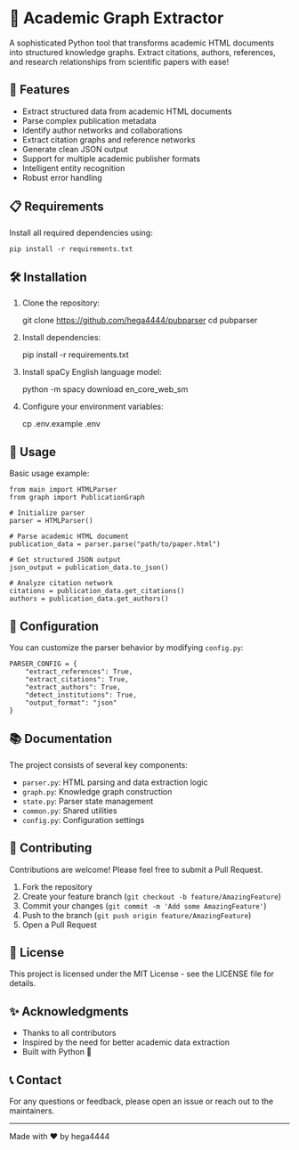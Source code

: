 # 🎯 Academic Graph Extractor

A sophisticated Python tool that transforms academic HTML documents into structured knowledge graphs. Extract citations, authors, references, and research relationships from scientific papers with ease!

## 🚀 Features

- Extract structured data from academic HTML documents
- Parse complex publication metadata
- Identify author networks and collaborations
- Extract citation graphs and reference networks
- Generate clean JSON output
- Support for multiple academic publisher formats
- Intelligent entity recognition
- Robust error handling

## 📋 Requirements

Install all required dependencies using:

    pip install -r requirements.txt

## 🛠️ Installation

1. Clone the repository:

    git clone https://github.com/hega4444/pubparser
    cd pubparser

2. Install dependencies:

    pip install -r requirements.txt

3. Install spaCy English language model:

    python -m spacy download en_core_web_sm

4. Configure your environment variables:

    cp .env.example .env

## 🎯 Usage

Basic usage example:

    from main import HTMLParser
    from graph import PublicationGraph

    # Initialize parser
    parser = HTMLParser()

    # Parse academic HTML document
    publication_data = parser.parse("path/to/paper.html")

    # Get structured JSON output
    json_output = publication_data.to_json()

    # Analyze citation network
    citations = publication_data.get_citations()
    authors = publication_data.get_authors()

## 🔧 Configuration

You can customize the parser behavior by modifying `config.py`:

    PARSER_CONFIG = {
        "extract_references": True,
        "extract_citations": True,
        "extract_authors": True,
        "detect_institutions": True,
        "output_format": "json"
    }

## 📚 Documentation

The project consists of several key components:

- `parser.py`: HTML parsing and data extraction logic
- `graph.py`: Knowledge graph construction
- `state.py`: Parser state management
- `common.py`: Shared utilities
- `config.py`: Configuration settings

## 🤝 Contributing

Contributions are welcome! Please feel free to submit a Pull Request.

1. Fork the repository
2. Create your feature branch (`git checkout -b feature/AmazingFeature`)
3. Commit your changes (`git commit -m 'Add some AmazingFeature'`)
4. Push to the branch (`git push origin feature/AmazingFeature`)
5. Open a Pull Request

## 📝 License

This project is licensed under the MIT License - see the LICENSE file for details.

## ✨ Acknowledgments

- Thanks to all contributors
- Inspired by the need for better academic data extraction
- Built with Python 🐍

## 📞 Contact

For any questions or feedback, please open an issue or reach out to the maintainers.

---
Made with ❤️ by hega4444